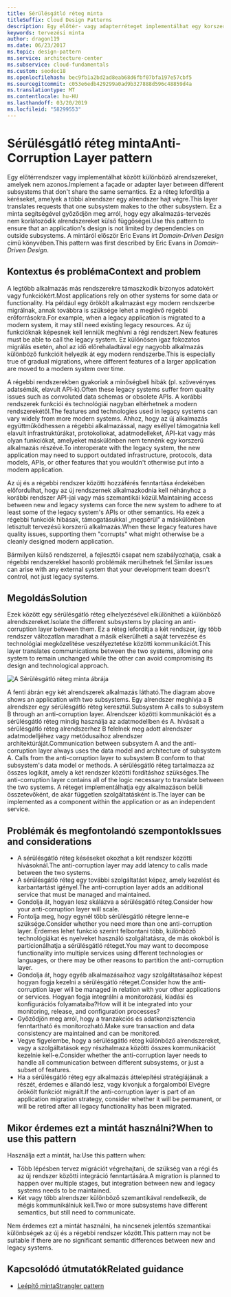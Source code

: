 ```yaml
---
title: Sérülésgátló réteg minta
titleSuffix: Cloud Design Patterns
description: Egy előtér- vagy adapterréteget implementálhat egy korszerű alkalmazás és egy korábbi rendszer között.
keywords: tervezési minta
author: dragon119
ms.date: 06/23/2017
ms.topic: design-pattern
ms.service: architecture-center
ms.subservice: cloud-fundamentals
ms.custom: seodec18
ms.openlocfilehash: bec9fb1a2bd2ad8eab68d6fbf07bfa197e57cbf5
ms.sourcegitcommit: c053e6edb429299a0ad9b327888d596c48859d4a
ms.translationtype: MT
ms.contentlocale: hu-HU
ms.lasthandoff: 03/20/2019
ms.locfileid: "58299553"
---
```

# <a name="anti-corruption-layer-pattern"></a><span data-ttu-id="9335f-104">Sérülésgátló réteg minta</span><span class="sxs-lookup"><span data-stu-id="9335f-104">Anti-Corruption Layer pattern</span></span>

<span data-ttu-id="9335f-105">Egy előtérrendszer vagy implementálhat között különböző alrendszereket, amelyek nem azonos.</span><span class="sxs-lookup"><span data-stu-id="9335f-105">Implement a façade or adapter layer between different subsystems that don't share the same semantics.</span></span> <span data-ttu-id="9335f-106">Ez a réteg lefordítja a kéréseket, amelyek a többi alrendszer egy alrendszer hajt végre.</span><span class="sxs-lookup"><span data-stu-id="9335f-106">This layer translates requests that one subsystem makes to the other subsystem.</span></span> <span data-ttu-id="9335f-107">Ez a minta segítségével győződjön meg arról, hogy egy alkalmazás-tervezés nem korlátozódik alrendszereket külső függőségei.</span><span class="sxs-lookup"><span data-stu-id="9335f-107">Use this pattern to ensure that an application's design is not limited by dependencies on outside subsystems.</span></span> <span data-ttu-id="9335f-108">A mintáról először Eric Evans írt *Domain-Driven Design* című könyvében.</span><span class="sxs-lookup"><span data-stu-id="9335f-108">This pattern was first described by Eric Evans in *Domain-Driven Design*.</span></span>

## <a name="context-and-problem"></a><span data-ttu-id="9335f-109">Kontextus és probléma</span><span class="sxs-lookup"><span data-stu-id="9335f-109">Context and problem</span></span>

<span data-ttu-id="9335f-110">A legtöbb alkalmazás más rendszerekre támaszkodik bizonyos adatokért vagy funkciókért.</span><span class="sxs-lookup"><span data-stu-id="9335f-110">Most applications rely on other systems for some data or functionality.</span></span> <span data-ttu-id="9335f-111">Ha például egy örökölt alkalmazást egy modern rendszerbe migrálnak, annak továbbra is szüksége lehet a meglévő régebbi erőforrásokra.</span><span class="sxs-lookup"><span data-stu-id="9335f-111">For example, when a legacy application is migrated to a modern system, it may still need existing legacy resources.</span></span> <span data-ttu-id="9335f-112">Az új funkcióknak képesnek kell lenniük meghívni a régi rendszert.</span><span class="sxs-lookup"><span data-stu-id="9335f-112">New features must be able to call the legacy system.</span></span> <span data-ttu-id="9335f-113">Ez különösen igaz fokozatos migrálás esetén, ahol az idő előrehaladtával egy nagyobb alkalmazás különböző funkcióit helyezik át egy modern rendszerbe.</span><span class="sxs-lookup"><span data-stu-id="9335f-113">This is especially true of gradual migrations, where different features of a larger application are moved to a modern system over time.</span></span>

<span data-ttu-id="9335f-114">A régebbi rendszerekben gyakoriak a minőségbeli hibák (pl. szövevényes adatsémák, elavult API-k).</span><span class="sxs-lookup"><span data-stu-id="9335f-114">Often these legacy systems suffer from quality issues such as convoluted data schemas or obsolete APIs.</span></span> <span data-ttu-id="9335f-115">A korábbi rendszerek funkciói és technológiái nagyban eltérhetnek a modern rendszerekétől.</span><span class="sxs-lookup"><span data-stu-id="9335f-115">The features and technologies used in legacy systems can vary widely from more modern systems.</span></span> <span data-ttu-id="9335f-116">Ahhoz, hogy az új alkalmazás együttműködhessen a régebbi alkalmazással, nagy eséllyel támogatnia kell elavult infrastruktúrákat, protokollokat, adatmodelleket, API-kat vagy más olyan funkciókat, amelyeket máskülönben nem tennénk egy korszerű alkalmazás részévé.</span><span class="sxs-lookup"><span data-stu-id="9335f-116">To interoperate with the legacy system, the new application may need to support outdated infrastructure, protocols, data models, APIs, or other features that you wouldn't otherwise put into a modern application.</span></span>

<span data-ttu-id="9335f-117">Az új és a régebbi rendszer közötti hozzáférés fenntartása érdekében előfordulhat, hogy az új rendszernek alkalmazkodnia kell néhányhoz a korábbi rendszer API-jai vagy más szemantikái közül.</span><span class="sxs-lookup"><span data-stu-id="9335f-117">Maintaining access between new and legacy systems can force the new system to adhere to at least some of the legacy system's APIs or other semantics.</span></span> <span data-ttu-id="9335f-118">Ha ezek a régebbi funkciók hibásak, támogatásukkal „megsérül” a máskülönben letisztult tervezésű korszerű alkalmazás.</span><span class="sxs-lookup"><span data-stu-id="9335f-118">When these legacy features have quality issues, supporting them "corrupts" what might otherwise be a cleanly designed modern application.</span></span>

<span data-ttu-id="9335f-119">Bármilyen külső rendszerrel, a fejlesztői csapat nem szabályozhatja, csak a régebbi rendszerekkel hasonló problémák merülhetnek fel.</span><span class="sxs-lookup"><span data-stu-id="9335f-119">Similar issues can arise with any external system that your development team doesn't control, not just legacy systems.</span></span>

## <a name="solution"></a><span data-ttu-id="9335f-120">Megoldás</span><span class="sxs-lookup"><span data-stu-id="9335f-120">Solution</span></span>

<span data-ttu-id="9335f-121">Ezek között egy sérülésgátló réteg elhelyezésével elkülönítheti a különböző alrendszereket.</span><span class="sxs-lookup"><span data-stu-id="9335f-121">Isolate the different subsystems by placing an anti-corruption layer between them.</span></span> <span data-ttu-id="9335f-122">Ez a réteg lefordítja a két rendszer, így több rendszer változatlan maradhat a másik elkerülheti a saját tervezése és technológiai megközelítése veszélyeztetése közötti kommunikációt.</span><span class="sxs-lookup"><span data-stu-id="9335f-122">This layer translates communications between the two systems, allowing one system to remain unchanged while the other can avoid compromising its design and technological approach.</span></span>

![A Sérülésgátló réteg minta ábrája](./_images/anti-corruption-layer.png)

<span data-ttu-id="9335f-124">A fenti ábrán egy két alrendszerek alkalmazás látható.</span><span class="sxs-lookup"><span data-stu-id="9335f-124">The diagram above shows an application with two subsystems.</span></span> <span data-ttu-id="9335f-125">Egy alrendszer meghívja a B alrendszer egy sérülésgátló réteg keresztül.</span><span class="sxs-lookup"><span data-stu-id="9335f-125">Subsystem A calls to subsystem B through an anti-corruption layer.</span></span> <span data-ttu-id="9335f-126">Alrendszer közötti kommunikációt és a sérülésgátló réteg mindig használja az adatmodellben és A. hívásait a sérülésgátló réteg alrendszerhez B felelnek meg adott alrendszer adatmodelljéhez vagy metódusaihoz alrendszer architektúráját.</span><span class="sxs-lookup"><span data-stu-id="9335f-126">Communication between subsystem A and the anti-corruption layer always uses the data model and architecture of subsystem A. Calls from the anti-corruption layer to subsystem B conform to that subsystem's data model or methods.</span></span> <span data-ttu-id="9335f-127">A sérülésgátló réteg tartalmazza az összes logikát, amely a két rendszer közötti fordításhoz szükséges.</span><span class="sxs-lookup"><span data-stu-id="9335f-127">The anti-corruption layer contains all of the logic necessary to translate between the two systems.</span></span> <span data-ttu-id="9335f-128">A réteget implementálhatja egy alkalmazáson belüli összetevőként, de akár független szolgáltatásként is.</span><span class="sxs-lookup"><span data-stu-id="9335f-128">The layer can be implemented as a component within the application or as an independent service.</span></span>

## <a name="issues-and-considerations"></a><span data-ttu-id="9335f-129">Problémák és megfontolandó szempontok</span><span class="sxs-lookup"><span data-stu-id="9335f-129">Issues and considerations</span></span>

- <span data-ttu-id="9335f-130">A sérülésgátló réteg késéseket okozhat a két rendszer közötti hívásoknál.</span><span class="sxs-lookup"><span data-stu-id="9335f-130">The anti-corruption layer may add latency to calls made between the two systems.</span></span>
- <span data-ttu-id="9335f-131">A sérülésgátló réteg egy további szolgáltatást képez, amely kezelést és karbantartást igényel.</span><span class="sxs-lookup"><span data-stu-id="9335f-131">The anti-corruption layer adds an additional service that must be managed and maintained.</span></span>
- <span data-ttu-id="9335f-132">Gondolja át, hogyan lesz skálázva a sérülésgátló réteg.</span><span class="sxs-lookup"><span data-stu-id="9335f-132">Consider how your anti-corruption layer will scale.</span></span>
- <span data-ttu-id="9335f-133">Fontolja meg, hogy egynél több sérülésgátló rétegre lenne-e szüksége.</span><span class="sxs-lookup"><span data-stu-id="9335f-133">Consider whether you need more than one anti-corruption layer.</span></span> <span data-ttu-id="9335f-134">Érdemes lehet funkció szerint felbontani több, különböző technológiákat és nyelveket használó szolgáltatásra, de más okokból is particionálhatja a sérülésgátló réteget.</span><span class="sxs-lookup"><span data-stu-id="9335f-134">You may want to decompose functionality into multiple services using different technologies or languages, or there may be other reasons to partition the anti-corruption layer.</span></span>
- <span data-ttu-id="9335f-135">Gondolja át, hogy egyéb alkalmazásaihoz vagy szolgáltatásaihoz képest hogyan fogja kezelni a sérülésgátló réteget.</span><span class="sxs-lookup"><span data-stu-id="9335f-135">Consider how the anti-corruption layer will be managed in relation with your other applications or services.</span></span> <span data-ttu-id="9335f-136">Hogyan fogja integrálni a monitorozási, kiadási és konfigurációs folyamataiba?</span><span class="sxs-lookup"><span data-stu-id="9335f-136">How will it be integrated into your monitoring, release, and configuration processes?</span></span>
- <span data-ttu-id="9335f-137">Győződjön meg arról, hogy a tranzakciós és adatkonzisztencia fenntartható és monitorozható.</span><span class="sxs-lookup"><span data-stu-id="9335f-137">Make sure transaction and data consistency are maintained and can be monitored.</span></span>
- <span data-ttu-id="9335f-138">Vegye figyelembe, hogy a sérülésgátló réteg különböző alrendszereket, vagy a szolgáltatások egy részhalmaza közötti összes kommunikációt kezelnie kell-e.</span><span class="sxs-lookup"><span data-stu-id="9335f-138">Consider whether the anti-corruption layer needs to handle all communication between different subsystems, or just a subset of features.</span></span>
- <span data-ttu-id="9335f-139">Ha a sérülésgátló réteg egy alkalmazás áttelepítési stratégiájának a részét, érdemes e állandó lesz, vagy kivonjuk a forgalomból Elvégre örökölt funkciót migrált.</span><span class="sxs-lookup"><span data-stu-id="9335f-139">If the anti-corruption layer is part of an application migration strategy, consider whether it will be permanent, or will be retired after all legacy functionality has been migrated.</span></span>

## <a name="when-to-use-this-pattern"></a><span data-ttu-id="9335f-140">Mikor érdemes ezt a mintát használni?</span><span class="sxs-lookup"><span data-stu-id="9335f-140">When to use this pattern</span></span>

<span data-ttu-id="9335f-141">Használja ezt a mintát, ha:</span><span class="sxs-lookup"><span data-stu-id="9335f-141">Use this pattern when:</span></span>

- <span data-ttu-id="9335f-142">Több lépésben tervez migrációt végrehajtani, de szükség van a régi és az új rendszer közötti integráció fenntartására.</span><span class="sxs-lookup"><span data-stu-id="9335f-142">A migration is planned to happen over multiple stages, but integration between new and legacy systems needs to be maintained.</span></span>
- <span data-ttu-id="9335f-143">Két vagy több alrendszer különböző szemantikával rendelkezik, de mégis kommunikálniuk kell.</span><span class="sxs-lookup"><span data-stu-id="9335f-143">Two or more subsystems have different semantics, but still need to communicate.</span></span>

<span data-ttu-id="9335f-144">Nem érdemes ezt a mintát használni, ha nincsenek jelentős szemantikai különbségek az új és a régebbi rendszer között.</span><span class="sxs-lookup"><span data-stu-id="9335f-144">This pattern may not be suitable if there are no significant semantic differences between new and legacy systems.</span></span>

## <a name="related-guidance"></a><span data-ttu-id="9335f-145">Kapcsolódó útmutatók</span><span class="sxs-lookup"><span data-stu-id="9335f-145">Related guidance</span></span>

- [<span data-ttu-id="9335f-146">Leépítő minta</span><span class="sxs-lookup"><span data-stu-id="9335f-146">Strangler pattern</span></span>](./strangler.md)
